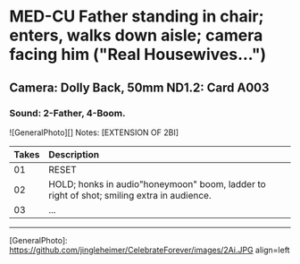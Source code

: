 # MED-CU Father standing in chair; enters, walks down aisle; camera facing him ("Real Housewives...")

## Camera: Dolly Back, 50mm ND1.2: Card A003

### Sound: 2-Father, 4-Boom.

![GeneralPhoto][]
Notes: [EXTENSION OF 2BI]

| Takes | Description |
|:---|:----|
| 01 | RESET |
| 02 | HOLD; honks in audio"honeymoon" boom, ladder to right of shot; smiling extra in audience. |
| 03 | ... |

----


[GeneralPhoto]:  https://github.com/jingleheimer/CelebrateForever/images/2Ai.JPG align=left